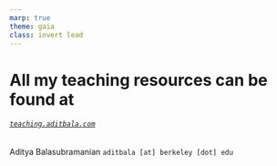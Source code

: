 ```yaml
---
marp: true
theme: gaia
class: invert lead
---
```


<!-- _color: black -->
<!-- _paginate: false -->
<!-- _footer: "" -->

# All my teaching resources can be found at </br> 

###### <!--fit--> [`teaching.aditbala.com`](teaching.aditbala.com)

Aditya Balasubramanian
`aditbala [at] berkeley [dot] edu`

